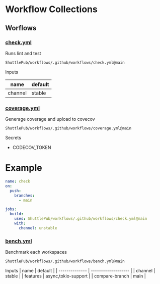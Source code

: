 # Workflow Collections

## Worflows

### [check.yml](.github/workflows/check.yml)

Runs lint and test

`ShuttlePub/workflows/.github/workflows/check.yml@main`

Inputs

| name    | default |
| ------- | ------- |
| channel | stable  |

### [coverage.yml](.github/workflows/coverage.yml)

Generage coverage and upload to covecov

`ShuttlePub/workflows/.github/workflows/coverage.yml@main`

Secrets

- CODECOV_TOKEN

# Example

```yaml
name: check
on:
  push:
    branches:
      - main

jobs:
  build:
    uses: ShuttlePub/workflows/.github/workflows/check.yml@main
    with:
      chennel: unstable
```

### [bench.yml](.github/workflows/bench.yml)

Benchmark each workspaces

`ShuttlePub/workflows/.github/workflows/bench.yml@main`

Inputs
| name           | default             |
| -------------- | ------------------- |
| channel        | stable              |
| features       | async,tokio-support |
| compare-branch | main                |

